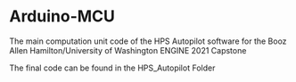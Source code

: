 # Arduino-MCU
The main computation unit code of the HPS Autopilot software for the Booz Allen Hamilton/University of Washington ENGINE 2021 Capstone

The final code can be found in the HPS_Autopilot Folder
